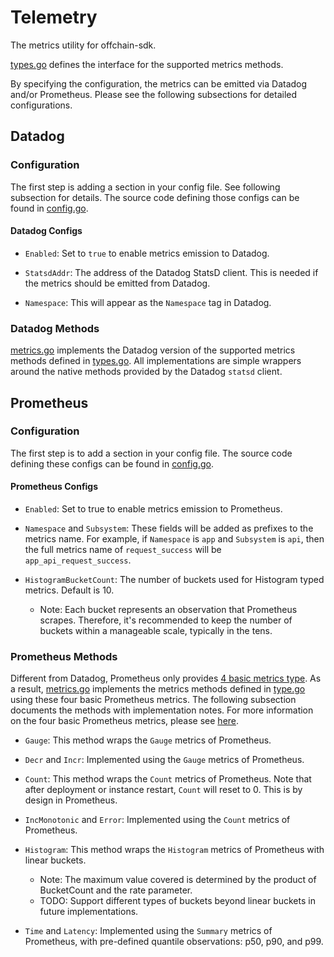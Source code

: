 # Telemetry

The metrics utility for offchain-sdk.

[types.go](./types.go) defines the interface for the supported metrics methods.

By specifying the configuration, the metrics can be emitted via Datadog and/or Prometheus.
Please see the following subsections for detailed configurations.

## Datadog

### Configuration

The first step is adding a section in your config file. See following subsection for details. The
source code defining those configs can be found in [config.go](./datadog/config.go).

#### Datadog Configs

* `Enabled`: Set to `true` to enable metrics emission to Datadog.

* `StatsdAddr`: The address of the Datadog StatsD client. This is needed if the metrics should be
emitted from Datadog.

* `Namespace`: This will appear as the `Namespace` tag in Datadog.

### Datadog Methods

[metrics.go](./datadog/metrics.go) implements the Datadog version of the supported metrics methods
defined in [types.go](./types.go). All implementations are simple wrappers around the native methods
provided by the Datadog `statsd` client.

## Prometheus

### Configuration

The first step is to add a section in your config file. The source code defining these configs can
be found in [config.go](./prometheus/config.go).

#### Prometheus Configs

* `Enabled`: Set to true to enable metrics emission to Prometheus.

* `Namespace` and `Subsystem`: These fields will be added as prefixes to the metrics name.
For example, if `Namespace` is `app` and `Subsystem` is `api`, then the full metrics name of
`request_success` will be `app_api_request_success`.

* `HistogramBucketCount`: The number of buckets used for Histogram typed metrics. Default is 10.
  * Note: Each bucket represents an observation that Prometheus scrapes. Therefore, it's recommended
    to keep the number of buckets within a manageable scale, typically in the tens.

### Prometheus Methods

Different from Datadog, Prometheus only provides
[4 basic metrics type](https://prometheus.io/docs/concepts/metric_types/). As a result,
[metrics.go](./prometheus/metrics.go) implements the metrics methods defined in [type.go](./type.go)
using these four basic Prometheus metrics. The following subsection documents the methods with
implementation notes. For more information on the four basic Prometheus metrics, please see
[here](https://prometheus.io/docs/tutorials/understanding_metric_types/).

* `Gauge`: This method wraps the `Gauge` metrics of Prometheus.

* `Decr` and `Incr`: Implemented using the `Gauge` metrics of Prometheus.

* `Count`: This method wraps the `Count` metrics of Prometheus. Note that after deployment or instance
restart, `Count` will reset to 0. This is by design in Prometheus.

* `IncMonotonic` and `Error`: Implemented using the `Count` metrics of Prometheus.

* `Histogram`: This method wraps the `Histogram` metrics of Prometheus with linear buckets.
  * Note: The maximum value covered is determined by the product of BucketCount and the rate
    parameter.
  * TODO: Support different types of buckets beyond linear buckets in future implementations.

* `Time` and `Latency`: Implemented using the `Summary` metrics of Prometheus, with pre-defined
quantile observations: p50, p90, and p99.
